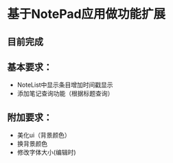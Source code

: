 # 基于NotePad应用做功能扩展
## 目前完成
## 基本要求：
+  NoteList中显示条目增加时间戳显示
+  添加笔记查询功能（根据标题查询）
## 附加要求：
+ 美化ui（背景颜色）
+ 换背景颜色
+ 修改字体大小(编辑时)